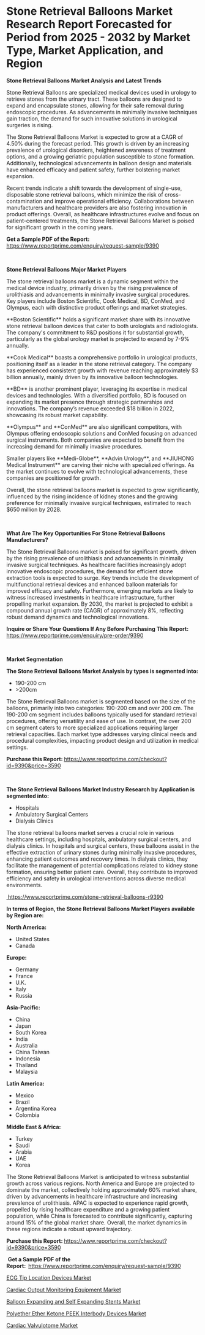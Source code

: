 <p><h1>Stone Retrieval Balloons Market Research Report Forecasted for Period from 2025 -  2032 by Market Type, Market Application, and Region</h1></p><p><strong>Stone Retrieval Balloons Market Analysis and Latest Trends</strong></p>
<p><p>Stone Retrieval Balloons are specialized medical devices used in urology to retrieve stones from the urinary tract. These balloons are designed to expand and encapsulate stones, allowing for their safe removal during endoscopic procedures. As advancements in minimally invasive techniques gain traction, the demand for such innovative solutions in urological surgeries is rising.</p><p>The Stone Retrieval Balloons Market is expected to grow at a CAGR of 4.50% during the forecast period. This growth is driven by an increasing prevalence of urological disorders, heightened awareness of treatment options, and a growing geriatric population susceptible to stone formation. Additionally, technological advancements in balloon design and materials have enhanced efficacy and patient safety, further bolstering market expansion.</p><p>Recent trends indicate a shift towards the development of single-use, disposable stone retrieval balloons, which minimize the risk of cross-contamination and improve operational efficiency. Collaborations between manufacturers and healthcare providers are also fostering innovation in product offerings. Overall, as healthcare infrastructures evolve and focus on patient-centered treatments, the Stone Retrieval Balloons Market is poised for significant growth in the coming years.</p></p>
<p><strong>Get a Sample PDF of the Report:&nbsp;</strong> <a href="https://www.reportprime.com/enquiry/request-sample/9390?utm_campaign=121&utm_medium=2&utm_source=Github&utm_content=ia&utm_term=20032025&utm_id=stone-retrieval-balloons">https://www.reportprime.com/enquiry/request-sample/9390</a></p>
<p>&nbsp;</p>
<p><strong>Stone Retrieval Balloons Major Market Players</strong></p>
<p><p>The stone retrieval balloons market is a dynamic segment within the medical device industry, primarily driven by the rising prevalence of urolithiasis and advancements in minimally invasive surgical procedures. Key players include Boston Scientific, Cook Medical, BD, ConMed, and Olympus, each with distinctive product offerings and market strategies.</p><p>**Boston Scientific** holds a significant market share with its innovative stone retrieval balloon devices that cater to both urologists and radiologists. The company's commitment to R&D positions it for substantial growth, particularly as the global urology market is projected to expand by 7-9% annually.</p><p>**Cook Medical** boasts a comprehensive portfolio in urological products, positioning itself as a leader in the stone retrieval category. The company has experienced consistent growth with revenue reaching approximately $3 billion annually, mainly driven by its innovative balloon technologies.</p><p>**BD** is another prominent player, leveraging its expertise in medical devices and technologies. With a diversified portfolio, BD is focused on expanding its market presence through strategic partnerships and innovations. The company’s revenue exceeded $18 billion in 2022, showcasing its robust market capability.</p><p>**Olympus** and **ConMed** are also significant competitors, with Olympus offering endoscopic solutions and ConMed focusing on advanced surgical instruments. Both companies are expected to benefit from the increasing demand for minimally invasive procedures.</p><p>Smaller players like **Medi-Globe**, **Advin Urology**, and **JIUHONG Medical Instrument** are carving their niche with specialized offerings. As the market continues to evolve with technological advancements, these companies are positioned for growth.</p><p>Overall, the stone retrieval balloons market is expected to grow significantly, influenced by the rising incidence of kidney stones and the growing preference for minimally invasive surgical techniques, estimated to reach $650 million by 2028.</p></p>
<p>&nbsp;</p>
<p><strong>What Are The Key Opportunities For Stone Retrieval Balloons Manufacturers?</strong></p>
<p><p>The Stone Retrieval Balloons market is poised for significant growth, driven by the rising prevalence of urolithiasis and advancements in minimally invasive surgical techniques. As healthcare facilities increasingly adopt innovative endoscopic procedures, the demand for efficient stone extraction tools is expected to surge. Key trends include the development of multifunctional retrieval devices and enhanced balloon materials for improved efficacy and safety. Furthermore, emerging markets are likely to witness increased investments in healthcare infrastructure, further propelling market expansion. By 2030, the market is projected to exhibit a compound annual growth rate (CAGR) of approximately 8%, reflecting robust demand dynamics and technological innovations.</p></p>
<p><strong>Inquire or Share Your Questions If Any Before Purchasing This Report:</strong> <a href="https://www.reportprime.com/enquiry/pre-order/9390?utm_campaign=121&utm_medium=2&utm_source=Github&utm_content=ia&utm_term=20032025&utm_id=stone-retrieval-balloons">https://www.reportprime.com/enquiry/pre-order/9390</a></p>
<p>&nbsp;</p>
<p><strong>Market Segmentation</strong></p>
<p><strong>The Stone Retrieval Balloons Market Analysis by types is segmented into:</strong></p>
<p><ul><li>190-200 cm</li><li>>200cm</li></ul></p>
<p><p>The Stone Retrieval Balloons market is segmented based on the size of the balloons, primarily into two categories: 190-200 cm and over 200 cm. The 190-200 cm segment includes balloons typically used for standard retrieval procedures, offering versatility and ease of use. In contrast, the over 200 cm segment caters to more specialized applications requiring larger retrieval capacities. Each market type addresses varying clinical needs and procedural complexities, impacting product design and utilization in medical settings.</p></p>
<p><strong>Purchase this Report:&nbsp;</strong><a href="https://www.reportprime.com/checkout?id=9390&price=3590&utm_campaign=121&utm_medium=2&utm_source=Github&utm_content=ia&utm_term=20032025&utm_id=stone-retrieval-balloons">https://www.reportprime.com/checkout?id=9390&price=3590</a></p>
<p>&nbsp;</p>
<p><strong>The Stone Retrieval Balloons Market Industry Research by Application is segmented into:</strong></p>
<p><ul><li>Hospitals</li><li>Ambulatory Surgical Centers</li><li>Dialysis Clinics</li></ul></p>
<p><p>The stone retrieval balloons market serves a crucial role in various healthcare settings, including hospitals, ambulatory surgical centers, and dialysis clinics. In hospitals and surgical centers, these balloons assist in the effective extraction of urinary stones during minimally invasive procedures, enhancing patient outcomes and recovery times. In dialysis clinics, they facilitate the management of potential complications related to kidney stone formation, ensuring better patient care. Overall, they contribute to improved efficiency and safety in urological interventions across diverse medical environments.</p></p>
<p><a href="https://www.reportprime.com/stone-retrieval-balloons-r9390?utm_campaign=121&utm_medium=2&utm_source=Github&utm_content=ia&utm_term=20032025&utm_id=stone-retrieval-balloons">&nbsp;https://www.reportprime.com/stone-retrieval-balloons-r9390</a></p>
<p><strong>In terms of Region, the Stone Retrieval Balloons Market Players available by Region are:</strong></p>
<p>
    <p> <strong> North America: </strong>
        <ul>
            <li>United States</li>
            <li>Canada</li>
        </ul>
        </p> 
    <p> <strong> Europe: </strong>
        <ul>
            <li>Germany</li>
            <li>France</li>
            <li>U.K.</li>
            <li>Italy</li>
            <li>Russia</li>
        </ul>
        </p> 
    <p> <strong> Asia-Pacific: </strong>
        <ul>
            <li>China</li>
            <li>Japan</li>
            <li>South Korea</li>
            <li>India</li>
            <li>Australia</li>
            <li>China Taiwan</li>
            <li>Indonesia</li>
            <li>Thailand</li>
            <li>Malaysia</li>
        </ul>
        </p> 
    <p> <strong> Latin America: </strong>
        <ul>
            <li>Mexico</li>
            <li>Brazil</li>
            <li>Argentina Korea</li>
            <li>Colombia</li>
        </ul>
        </p> 
    <p> <strong> Middle East & Africa: </strong>
        <ul>
            <li>Turkey</li>
            <li>Saudi</li>
            <li>Arabia</li>
            <li>UAE</li>
            <li>Korea</li>
        </ul>
    </p>
    </p>
<p><p>The Stone Retrieval Balloons Market is anticipated to witness substantial growth across various regions. North America and Europe are projected to dominate the market, collectively holding approximately 60% market share, driven by advancements in healthcare infrastructure and increasing prevalence of urolithiasis. APAC is expected to experience rapid growth, propelled by rising healthcare expenditure and a growing patient population, while China is forecasted to contribute significantly, capturing around 15% of the global market share. Overall, the market dynamics in these regions indicate a robust upward trajectory.</p></p>
<p><strong>Purchase this Report: </strong><a href="https://www.reportprime.com/checkout?id=9390&price=3590&utm_campaign=121&utm_medium=2&utm_source=Github&utm_content=ia&utm_term=20032025&utm_id=stone-retrieval-balloons">https://www.reportprime.com/checkout?id=9390&price=3590</a></p>
<p>&nbsp;<strong>Get a Sample PDF of the Report:&nbsp;&nbsp;</strong><a href="https://www.reportprime.com/enquiry/request-sample/9390?utm_campaign=121&utm_medium=2&utm_source=Github&utm_content=ia&utm_term=20032025&utm_id=stone-retrieval-balloons">https://www.reportprime.com/enquiry/request-sample/9390</a></p>
<p><strong></strong></p>
<p><p><a href="https://github.com/naingbiner7i/Market-Research-Report-List-1/blob/main/ecg-tip-location-devices-market.md?utm_campaign=121&utm_medium=2&utm_source=Github&utm_content=ia&utm_term=20032025&utm_id=stone-retrieval-balloons">ECG Tip Location Devices Market</a></p><p><a href="https://github.com/baatetoshda/Market-Research-Report-List-1/blob/main/cardiac-output-monitoring-equipment-market.md?utm_campaign=121&utm_medium=2&utm_source=Github&utm_content=ia&utm_term=20032025&utm_id=stone-retrieval-balloons">Cardiac Output Monitoring Equipment Market</a></p><p><a href="https://github.com/tabormahay2f/Market-Research-Report-List-1/blob/main/balloon-expanding-and-self-expanding-stents-market.md?utm_campaign=121&utm_medium=2&utm_source=Github&utm_content=ia&utm_term=20032025&utm_id=stone-retrieval-balloons">Balloon Expanding and Self Expanding Stents Market</a></p><p><a href="https://github.com/sutrejaron/Market-Research-Report-List-1/blob/main/polyether-ether-ketone-peek-interbody-devices-market.md?utm_campaign=121&utm_medium=2&utm_source=Github&utm_content=ia&utm_term=20032025&utm_id=stone-retrieval-balloons">Polyether Ether Ketone PEEK Interbody Devices Market</a></p><p><a href="https://github.com/siwerhommer97/Market-Research-Report-List-1/blob/main/cardiac-valvulotome-market.md?utm_campaign=121&utm_medium=2&utm_source=Github&utm_content=ia&utm_term=20032025&utm_id=stone-retrieval-balloons">Cardiac Valvulotome Market</a></p></p>